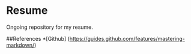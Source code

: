 # Resume
Ongoing repository for my resume.

##References
*[Github] (https://guides.github.com/features/mastering-markdown/)
